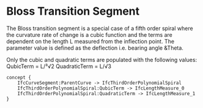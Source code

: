 Bloss Transition Segment
========================

The Bloss transition segment is a special case of a fifth order spiral where the curvature rate of change is a cubic function and the terms are dependent on the length L measured from the inflection point. The parameter value is defined as the deflection i.e. bearing angle &Theta.

Only the cubic and quadratic terms are populated with the following values:
QubicTerm = L/³√2
QuadraticTerm = L/√3

```
concept {
    IfcCurveSegment:ParentCurve -> IfcThirdOrderPolynomialSpiral
    IfcThirdOrderPolynomialSpiral:QubicTerm -> IfcLengthMeasure_0
    IfcThirdOrderPolynomialSpiral:QuadraticTerm -> IfcLengthMeasure_1
}
```
